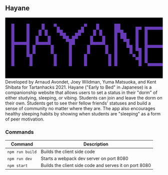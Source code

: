 ## Hayane
![Logo](https://github.com/cmu-jsa/hayane/blob/main/public/logo.png) <br/>
Developed by Arnaud Avondet, Joey Wildman, Yuma Matsuoka, and Kent Shibata for Tartanhacks 2021. Hayane ("Early to Bed" in Japanese) is a companionship website that allows users to set a status in their "dorm" of either studying, sleeping, or vibing. Students can join and leave the dorm on their own. Students get to see their fellow friends' statuses and build a sense of community no matter where they are. The app also encourages healthy sleeping habits by showing when students are "sleeping" as a form of peer motivation.
### Commands
Command | Description
--- | ---
`npm run build` | Builds the client side code
`npm run dev` | Starts a webpack dev server on port 8080
`npm start` | Builds the client side code and serves it on port 8080
